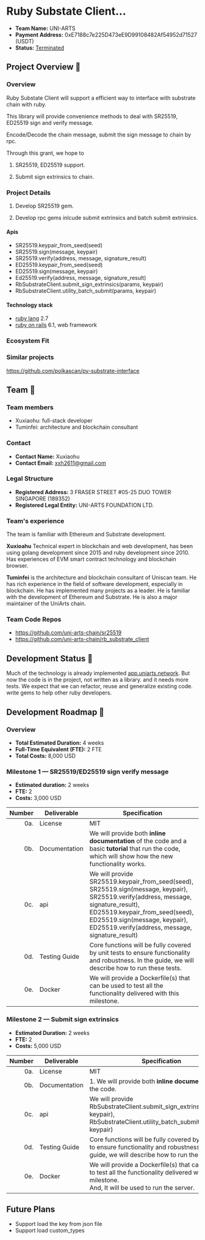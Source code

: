 # Ruby Substate Client...

* **Team Name:** UNI-ARTS
* **Payment Address:** 0xE7188c7e225D473eE9D99108482Af54952d71527 (USDT)
* **Status:** [Terminated](https://github.com/w3f/Grants-Program/pull/613#issuecomment-1122685293)

## Project Overview :page_facing_up:

### Overview

Ruby Substate Client will support a efficient way to interface with substrate chain with ruby.

This library will provide convenience methods to deal with SR25519, ED25519 sign and verify message.

Encode/Decode the chain message, submit the sign message to chain by rpc.

Through this grant, we hope to

1. SR25519, ED25519 support.

2. Submit sign extrinsics to chain.

### Project Details

1. Develop SR25519 gem.

2. Develop rpc gems inlcude submit extrinsics and batch submit extrinsics.

#### Apis

* SR25519.keypair_from_seed(seed)
* SR25519.sign(message, keypair)
* SR25519.verify(address, message, signature_result)
* ED25519.keypair_from_seed(seed)
* ED25519.sign(message, keypair)
* Ed25519.verify(address, message, signature_result)
* RbSubstrateClient.submit_sign_extrinsics(params, keypair)
* RbSubstrateClient.utility_batch_submit(params, keypair)

#### Technology stack

* [ruby lang](https://www.ruby-lang.org/) 2.7
* [ruby on rails](https://rubyonrails.org/) 6.1, web framework

### Ecosystem Fit

### Similar projects

<https://github.com/polkascan/py-substrate-interface>

## Team :busts_in_silhouette:

### Team members

* Xuxiaohu: full-stack developer
* Tuminfei: architecture and blockchain consultant

### Contact

* **Contact Name:** Xuxiaohu
* **Contact Email:** xxh2611@gmail.com

### Legal Structure

* **Registered Address:** 3 FRASER STREET #05-25 DUO TOWER SINGAPORE (189352)
* **Registered Legal Entity:** UNI-ARTS FOUNDATION LTD.

### Team's experience

The team is familiar with Ethereum and Substrate development.

**Xuxioahu** Technical expert in blockchain and web development,  has been using golang development since 2015 and ruby development since 2010. Has experiences of EVM smart contract technology and  blockchain browser.

**Tuminfei** is the architecture and blockchain consultant of Uniscan team. He has rich experience in the field of software development, especially in blockchain. He has implemented many projects as a leader. He is familiar with the development of Ethereum and Substrate. He is also a major maintainer of the UniArts chain.

### Team Code Repos

* <https://github.com/uni-arts-chain/sr25519>
* <https://github.com/uni-arts-chain/rb_substrate_client>

## Development Status :open_book:

Much of the technology is already implemented [app.uniarts.network](https://app.uniarts.network/). But now the code is in the project, not written as a library. and it needs more tests. We expect that we can refactor, reuse and generalize existing code. write gems to help other ruby developers.

## Development Roadmap :nut_and_bolt:

### Overview

* **Total Estimated Duration:** 4 weeks
* **Full-Time Equivalent (FTE):**  2 FTE
* **Total Costs:** 8,000 USD

### Milestone 1 — SR25519/ED25519 sign verify message

* **Estimated duration:** 2 weeks
* **FTE:**  2
* **Costs:** 3,000 USD

| Number | Deliverable | Specification |
| -----: | ----------- | ------------- |
| 0a. | License | MIT |
| 0b. | Documentation | We will provide both **inline documentation** of the code and a basic **tutorial** that run the code, which will show how the new functionality works. |
| 0c. | api | We will provide SR25519.keypair_from_seed(seed), SR25519.sign(message, keypair), SR25519.verify(address, message, signature_result), ED25519.keypair_from_seed(seed), ED25519.sign(message, keypair), ED25519.verify(address, message, signature_result)
| 0d. | Testing Guide | Core functions will be fully covered by unit tests to ensure functionality and robustness. In the guide, we will describe how to run these tests. |
| 0e. | Docker | We will provide a Dockerfile(s) that can be used to test all the functionality delivered with this milestone. |

### Milestone 2 — Submit sign extrinsics

* **Estimated Duration:** 2 weeks
* **FTE:**  2
* **Costs:** 5,000 USD

| Number | Deliverable           | Specification                                                |
| -----: | --------------------- | ------------------------------------------------------------ |
|    0a. | License               | MIT                                                          |
|    0b. | Documentation         | 1. We will provide both **inline documentation** of the code. |
|    0c. | api | We will provide RbSubstrateClient.submit_sign_extrinsics(params, keypair), RbSubstrateClient.utility_batch_submit(params, keypair)
|    0d. | Testing Guide         | Core functions will be fully covered by unit tests to ensure functionality and robustness. In the guide, we will describe how to run these tests. |
|    0e. | Docker                | We will provide a Dockerfile(s) that can be used to test all the functionality delivered with this milestone. <br />And, It will be used to run the server. |

## Future Plans

* Support load the key from json file
* Support load custom_types

